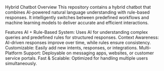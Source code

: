 Hybrid Chatbot
Overview
This repository contains a hybrid chatbot that combines AI-powered natural language understanding with rule-based responses. It intelligently switches between predefined workflows and machine learning models to deliver accurate and efficient interactions.

Features
AI + Rule-Based System: Uses AI for understanding complex queries and predefined rules for structured responses.
Context Awareness: AI-driven responses improve over time, while rules ensure consistency.
Customizable: Easily add new intents, responses, or integrations.
Multi-Platform Support: Deployable on messaging apps, websites, or customer service portals.
Fast & Scalable: Optimized for handling multiple users simultaneously.
